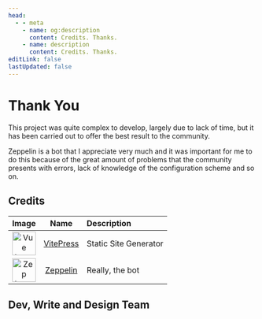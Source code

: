 ```yaml
---
head:
  - - meta
    - name: og:description
      content: Credits. Thanks.
    - name: description
      content: Credits. Thanks.
editLink: false
lastUpdated: false
---
```

<script setup>
import { VPTeamMembers } from 'vitepress/theme'

const members = [
  {
    avatar: 'https://avatars.githubusercontent.com/u/85186792?v=4',
    name: 'Diso',
    title: 'Creator',
    links: [
      { icon: 'github', link: 'https://github.com/DisoQ' }
    ]
  },
  {
    avatar: 'https://avatars.githubusercontent.com/u/85960708?v=4',
    name: 'Nixco',
    title: 'Development Team',
    links: [
      { icon: 'github', link: 'https://github.com/nixco3' }
    ]
  },
  {
    avatar: 'https://avatars.githubusercontent.com/u/125166513?v=4',
    name: 'Lyg',
    title: 'Write Team',
    links: [
      { icon: 'github', link: 'https://github.com/Lygchi' }
    ]
  }
]
</script>

# Thank You
<p>This project was quite complex to develop, largely due to lack of time, but it has been carried out to offer the best result to the community.</p>

<p>Zeppelin is a bot that I appreciate very much and it was important for me to do this because of the great amount of problems that the community presents with errors, lack of knowledge of the configuration scheme and so on.</p>

## Credits
|Image | Name | Description|
|:-:|:-:|:-|
<img src="https://avatars.githubusercontent.com/u/6128107?s=200&v=4" alt="Vue Logo" width="48"/> | [VitePress](https://github.com/vuejs/vitepress) | Static Site Generator |
<img src="https://avatars.githubusercontent.com/u/96340112?s=200&v=4" alt="Zep Logo" width="48"/>| [Zeppelin](https://zeppelin.gg/) | Really, the bot

## Dev, Write and Design Team
<VPTeamMembers size="medium" :members="members" />